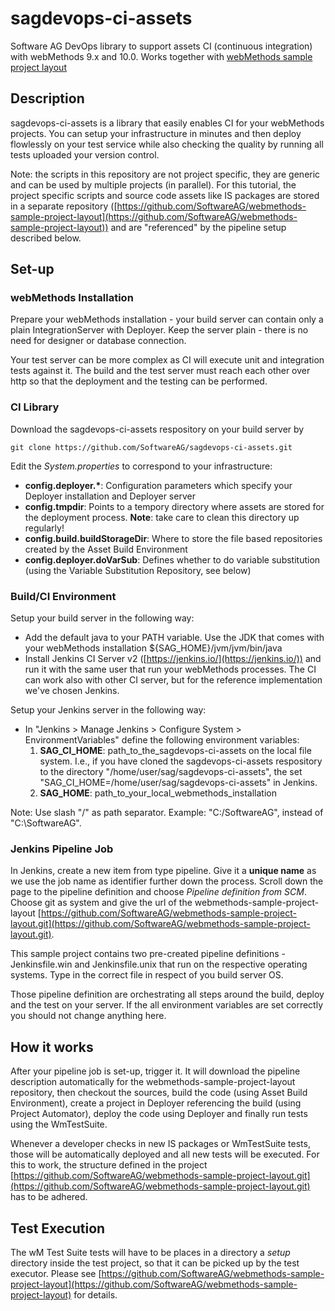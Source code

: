 # sagdevops-ci-assets
Software AG DevOps library to support assets CI (continuous integration) with webMethods 9.x and 10.0. Works together with [webMethods sample project layout](https://github.com/SoftwareAG/webmethods-sample-project-layout)


## Description
sagdevops-ci-assets is a library that easily enables CI for your webMethods projects. You can setup your infrastructure in minutes and then deploy flowlessly on your test service while also checking the quality by running all tests uploaded your version control.

Note: the scripts in this repository are not project specific, they are generic and can be used by multiple projects (in parallel). For this tutorial, the project specific scripts and source code assets like IS packages are stored in a separate repository ([https://github.com/SoftwareAG/webmethods-sample-project-layout](https://github.com/SoftwareAG/webmethods-sample-project-layout)) and are "referenced" by the pipeline setup described below.


## Set-up

### webMethods Installation
Prepare your webMethods installation - your build server can contain only a plain IntegrationServer with Deployer. Keep the server plain - there is no need for designer or database connection.

Your test server can be more complex as CI will execute unit and integration tests against it. The build and the test server must reach each other over http so that the deployment and the testing can be performed.

### CI Library
Download the sagdevops-ci-assets respository on your build server by

```
git clone https://github.com/SoftwareAG/sagdevops-ci-assets.git
```

Edit the _System.properties_ to correspond to your infrastructure:

* __config.deployer.*__: Configuration parameters which specify your Deployer installation and Deployer server
* __config.tmpdir__: Points to a tempory directory where assets are stored for the deployment process. **Note**: take care to clean this directory up regularly!
* __config.build.buildStorageDir__: Where to store the file based repositories created by the Asset Build Environment
* __config.deployer.doVarSub__: Defines whether to do variable substitution (using the Variable Substitution Repository, see below)


### Build/CI Environment

Setup your build server in the following way:
 
* Add the default java to your PATH variable. Use the JDK that comes with your webMethods installation ${SAG_HOME}/jvm/jvm/bin/java
* Install Jenkins CI Server v2 ([https://jenkins.io/](https://jenkins.io/)) and run it with the same user that run your webMethods processes. The CI can work also with other CI server, but for the reference implementation  we've chosen Jenkins.

Setup your Jenkins server in the following way:

* In "Jenkins > Manage Jenkins > Configure System > EnvironmentVariables" define the following environment variables:
	1. __SAG_CI_HOME__: path_to_the_sagdevops-ci-assets on the local file system. I.e., if you have cloned the sagdevops-ci-assets respository to the directory "/home/user/sag/sagdevops-ci-assets", the set "SAG_CI_HOME=/home/user/sag/sagdevops-ci-assets" in Jenkins.
	2. __SAG_HOME__: path_to_your_local_webmethods_installation

Note: Use slash "/" as path separator. Example: "C:/SoftwareAG", instead of "C:\SoftwareAG".

### Jenkins Pipeline Job
In Jenkins, create a new item from type pipeline. Give it a **unique name** as we use the job name as identifier further down the process. Scroll down the page to the pipeline definition and choose _Pipeline definition from SCM_. Choose git as system and give the url of the webmethods-sample-project-layout [https://github.com/SoftwareAG/webmethods-sample-project-layout.git](https://github.com/SoftwareAG/webmethods-sample-project-layout.git).

This sample project contains two pre-created pipeline definitions - Jenkinsfile.win and Jenkinsfile.unix that run on the respective operating systems. Type in the correct file in respect of you build server OS.

Those pipeline definition are orchestrating all steps around the build, deploy and the test on your server. If the all environment variables are set correctly you should not change anything here.


## How it works
After your pipeline job is set-up, trigger it. It will download the pipeline description automatically for the webmethods-sample-project-layout repository, then checkout the sources, build the code (using Asset Build Environment), create a project in Deployer referencing the build (using Project Automator), deploy the code using Deployer and finally run tests using the WmTestSuite.
 
Whenever a developer checks in new IS packages or WmTestSuite tests, those will be automatically deployed and all new tests will be executed. For this to work, the structure defined in the project [https://github.com/SoftwareAG/webmethods-sample-project-layout.git](https://github.com/SoftwareAG/webmethods-sample-project-layout.git) has to be adhered.

## Test Execution
The wM Test Suite tests will have to be places in a directory a *setup* directory inside the test project, so that it can be picked up by the test executor. Please see [https://github.com/SoftwareAG/webmethods-sample-project-layout](https://github.com/SoftwareAG/webmethods-sample-project-layout) for details.









